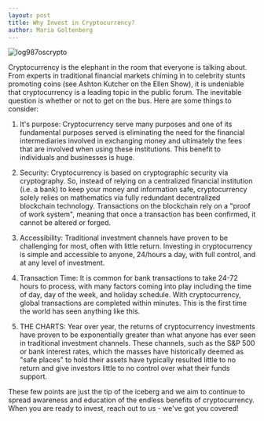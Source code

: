 ```yaml
---
layout: post
title: Why Invest in Cryptocurrency?
author: Maria Goltenberg
---
```


![log987oscrypto](https://raw.githubusercontent.com/SoftProjectsGroup/SoftProjectsGroup.github.io/master/images/bitphoto.png)

Cryptocurrency is the elephant in the room that everyone is talking about. From experts in traditional financial markets chiming in to celebrity stunts promoting coins (see Ashton Kutcher on the Ellen Show), it is undeniable that cryptocurrency is a leading topic in the public forum. The inevitable question is whether or not to get on the bus. Here are some things to consider:

1) It's purpose: Cryptocurrency serve many purposes and one of its fundamental purposes served is eliminating the need for the financial intermediaries involved in exchanging money and ultimately the fees that are involved when using these institutions. This benefit to individuals and businesses is huge.

2) Security: Cryptocurrency is based on cryptographic security via cryptography. So, instead of relying on a centralized financial institution (i.e. a bank) to keep your money and information safe, cryptocurrency solely relies on mathematics via fully redundant decentralized blockchain technology. Transactions on the blockchain rely on a "proof of work system", meaning that once a transaction has been confirmed, it cannot be altered or forged.

3) Accessibility: Traditional investment channels have proven to be challenging for most, often with little return. Investing in cryptocurrency is simple and accessible to anyone, 24/hours a day, with full control, and at any level of investment. 

4) Transaction Time: It is common for bank transactions to take 24-72 hours to process, with many factors coming into play including the time of day, day of the week, and holiday schedule. With cryptocurrency, global transactions are completed within minutes. This is the first time the world has seen anything like this.

5) THE CHARTS: Year over year, the returns of cryptocurrency investments have proven to be exponentially greater than what anyone has ever seen in traditional investment channels. These channels, such as the S&P 500 or bank interest rates, which the masses have historically deemed as "safe places" to hold their assets have typically resulted little to no return and give investors little to no control over what their funds support.

These few points are just the tip of the iceberg and we aim to continue to spread awareness and education of the endless benefits of cryptocurrency. When you are ready to invest, reach out to us - we've got you covered!
